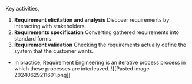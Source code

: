 Key activities,
1. **Requirement elicitation and analysis**
	Discover requirements by interacting with stakeholders.
2. **Requirements specification**
	Converting gathered requirements into standard forms.
3. **Requirement validation**
	Checking the requirements actually define the system that the customer wants.

- In practice, Requirement Engineering is an iterative process process in which these processes are interleaved.
![[Pasted image 20240629211601.png]]
